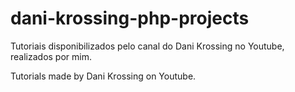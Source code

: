 # dani-krossing-php-projects
Tutoriais disponibilizados pelo canal do Dani Krossing no Youtube, realizados por mim. 


Tutorials made by Dani Krossing on Youtube.
